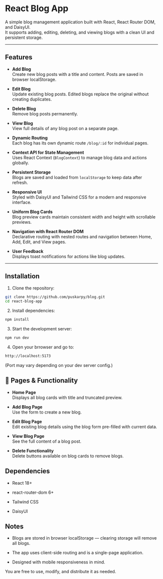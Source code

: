 # React Blog App

A simple blog management application built with React, React Router DOM, and DaisyUI.  
It supports adding, editing, deleting, and viewing blogs with a clean UI and persistent storage.

---

## Features

- **Add Blog**  
  Create new blog posts with a title and content. Posts are saved in browser localStorage.

- **Edit Blog**  
  Update existing blog posts. Edited blogs replace the original without creating duplicates.

- **Delete Blog**  
  Remove blog posts permanently.

- **View Blog**  
  View full details of any blog post on a separate page.

- **Dynamic Routing**  
  Each blog has its own dynamic route `/blog/:id` for individual pages.

- **Context API for State Management**  
  Uses React Context (`BlogContext`) to manage blog data and actions globally.

- **Persistent Storage**  
  Blogs are saved and loaded from `localStorage` to keep data after refresh.

- **Responsive UI**  
  Styled with DaisyUI and Tailwind CSS for a modern and responsive interface.

- **Uniform Blog Cards**  
  Blog preview cards maintain consistent width and height with scrollable previews.

- **Navigation with React Router DOM**  
  Declarative routing with nested routes and navigation between Home, Add, Edit, and View pages.

- **User Feedback**  
  Displays toast notifications for actions like blog updates.

---

## Installation

1. Clone the repository:

```bash
git clone https://github.com/puskarpy/blog.git
cd react-blog-app
```
2. Install dependencies:

```bash
npm install
```
3. Start the development server:

```bash
npm run dev
```
4. Open your brrowser and go to:

```bash
http://localhost:5173
```
(Port may vary depending on your dev server config.)

## 📄 Pages & Functionality

- **Home Page**  
  Displays all blog cards with title and truncated preview.

- **Add Blog Page**  
  Use the form to create a new blog.

- **Edit Blog Page**  
  Edit existing blog details using the blog form pre-filled with current data.

- **View Blog Page**  
  See the full content of a blog post.

- **Delete Functionality**  
  Delete buttons available on blog cards to remove blogs.

## Dependencies

- React 18+

- react-router-dom 6+

- Tailwind CSS

- DaisyUI

## Notes

- Blogs are stored in browser localStorage — clearing storage will remove all blogs.

- The app uses client-side routing and is a single-page application.

- Designed with mobile responsiveness in mind.

You are free to use, modify, and distribute it as needed.
